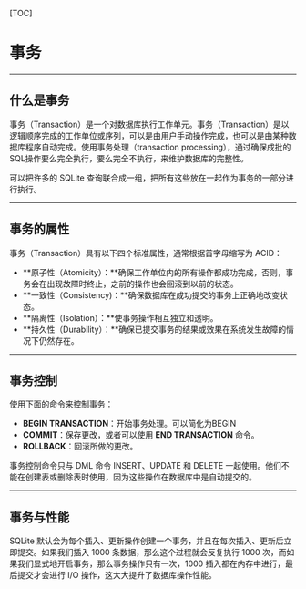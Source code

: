 [TOC]

# 事务

---
## 什么是事务

事务（Transaction）是一个对数据库执行工作单元。事务（Transaction）是以逻辑顺序完成的工作单位或序列，可以是由用户手动操作完成，也可以是由某种数据库程序自动完成。使用事务处理（transaction processing），通过确保成批的SQL操作要么完全执行，要么完全不执行，来维护数据库的完整性。

可以把许多的 SQLite 查询联合成一组，把所有这些放在一起作为事务的一部分进行执行。

---
## 事务的属性

事务（Transaction）具有以下四个标准属性，通常根据首字母缩写为 ACID：

*   **原子性（Atomicity）：**确保工作单位内的所有操作都成功完成，否则，事务会在出现故障时终止，之前的操作也会回滚到以前的状态。
*   **一致性（Consistency)：**确保数据库在成功提交的事务上正确地改变状态。
*   **隔离性（Isolation）：**使事务操作相互独立和透明。
*   **持久性（Durability）：**确保已提交事务的结果或效果在系统发生故障的情况下仍然存在。

---
## 事务控制

使用下面的命令来控制事务：

*   **BEGIN TRANSACTION**：开始事务处理。可以简化为BEGIN
*   **COMMIT**：保存更改，或者可以使用 **END TRANSACTION** 命令。
*   **ROLLBACK**：回滚所做的更改。

事务控制命令只与 DML 命令 INSERT、UPDATE 和 DELETE 一起使用。他们不能在创建表或删除表时使用，因为这些操作在数据库中是自动提交的。

---
## 事务与性能

SQLite 默认会为每个插入、更新操作创建一个事务，并且在每次插入、更新后立即提交。如果我们插入 1000 条数据，那么这个过程就会反复执行 1000 次，而如果我们显式地开启事务，那么事务操作只有一次，1000 插入都在内存中进行，最后提交才会进行 I/O 操作，这大大提升了数据库操作性能。